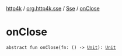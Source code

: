 [http4k](../../index.md) / [org.http4k.sse](../index.md) / [Sse](index.md) / [onClose](./on-close.md)

# onClose

`abstract fun onClose(fn: () -> `[`Unit`](https://kotlinlang.org/api/latest/jvm/stdlib/kotlin/-unit/index.html)`): `[`Unit`](https://kotlinlang.org/api/latest/jvm/stdlib/kotlin/-unit/index.html)